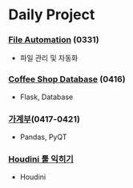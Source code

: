 # Daily Project
### [File Automation](https://github.com/sr0020/Daily_Project/tree/main/File_Automation) (0331)
- 파일 관리 및 자동화

### [Coffee Shop Database](https://github.com/sr0020/Daily_Project/tree/main/Database) (0416)
- Flask, Database
### [가계부](https://github.com/sr0020/Daily_Project/tree/main/AccountBook)(0417-0421)
- Pandas, PyQT
### [Houdini 툴 익히기](https://github.com/sr0020/Daily_Project/tree/main/Houdini)
- Houdini